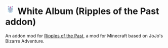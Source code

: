 # ![White Album](https://github.com/MakutaZeml/Rotp-White-Album/blob/main/src/main/resources/assets/rotp_zwa/textures/power/white_album.png) White Album (Ripples of the Past addon) 
An addon mod for [Ripples of the Past](https://github.com/StandoByte/Ripples-of-the-Past), a mod for Minecraft based on JoJo's Bizarre Adventure.


